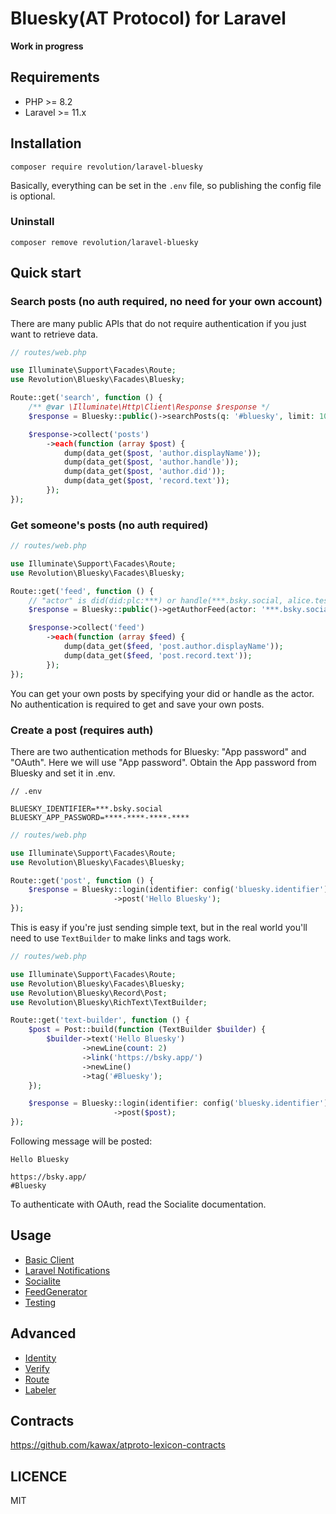 Bluesky(AT Protocol) for Laravel
====

**Work in progress**

## Requirements
- PHP >= 8.2
- Laravel >= 11.x

## Installation

```shell
composer require revolution/laravel-bluesky
```

Basically, everything can be set in the `.env` file, so publishing the config file is optional.

### Uninstall
```shell
composer remove revolution/laravel-bluesky
```

## Quick start

### Search posts (no auth required, no need for your own account)

There are many public APIs that do not require authentication if you just want to retrieve data.

```php
// routes/web.php

use Illuminate\Support\Facades\Route;
use Revolution\Bluesky\Facades\Bluesky;

Route::get('search', function () {
    /** @var \Illuminate\Http\Client\Response $response */
    $response = Bluesky::public()->searchPosts(q: '#bluesky', limit: 10);

    $response->collect('posts')
        ->each(function (array $post) {
            dump(data_get($post, 'author.displayName'));
            dump(data_get($post, 'author.handle'));
            dump(data_get($post, 'author.did'));
            dump(data_get($post, 'record.text'));
        });
});
```

### Get someone's posts (no auth required)

```php
// routes/web.php

use Illuminate\Support\Facades\Route;
use Revolution\Bluesky\Facades\Bluesky;

Route::get('feed', function () {
    // "actor" is did(did:plc:***) or handle(***.bsky.social, alice.test)
    $response = Bluesky::public()->getAuthorFeed(actor: '***.bsky.social');

    $response->collect('feed')
        ->each(function (array $feed) {
            dump(data_get($feed, 'post.author.displayName'));
            dump(data_get($feed, 'post.record.text'));
        });
});
```

You can get your own posts by specifying your did or handle as the actor. No authentication is required to get and save your own posts.

### Create a post (requires auth)

There are two authentication methods for Bluesky: "App password" and "OAuth". Here we will use "App password". Obtain the App password from Bluesky and set it in .env.

```
// .env

BLUESKY_IDENTIFIER=***.bsky.social
BLUESKY_APP_PASSWORD=****-****-****-****
```

```php
// routes/web.php

use Illuminate\Support\Facades\Route;
use Revolution\Bluesky\Facades\Bluesky;

Route::get('post', function () {
    $response = Bluesky::login(identifier: config('bluesky.identifier'), password: config('bluesky.password'))
                       ->post('Hello Bluesky');
});
```

This is easy if you're just sending simple text, but in the real world you'll need to use `TextBuilder` to make links and tags work.

```php
// routes/web.php

use Illuminate\Support\Facades\Route;
use Revolution\Bluesky\Facades\Bluesky;
use Revolution\Bluesky\Record\Post;
use Revolution\Bluesky\RichText\TextBuilder;

Route::get('text-builder', function () {
    $post = Post::build(function (TextBuilder $builder) {
        $builder->text('Hello Bluesky')
                ->newLine(count: 2)
                ->link('https://bsky.app/')
                ->newLine()
                ->tag('#Bluesky');
    });

    $response = Bluesky::login(identifier: config('bluesky.identifier'), password: config('bluesky.password'))
                       ->post($post);
});
```

Following message will be posted:

```
Hello Bluesky

https://bsky.app/
#Bluesky
```

To authenticate with OAuth, read the Socialite documentation.

## Usage
- [Basic Client](./docs/basic-client.md)
- [Laravel Notifications](./docs/notification.md)
- [Socialite](./docs/socialite.md)
- [FeedGenerator](./docs/feed-generator.md)
- [Testing](./docs/testing.md)

## Advanced
- [Identity](./docs/identity.md)
- [Verify](./docs/verify.md)
- [Route](./docs/route.md)
- [Labeler](./docs/labeler.md)

## Contracts
https://github.com/kawax/atproto-lexicon-contracts

## LICENCE
MIT
